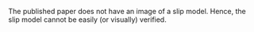 The published paper does not have an image of a slip model. 
Hence, the slip model cannot be easily (or visually) verified. 

